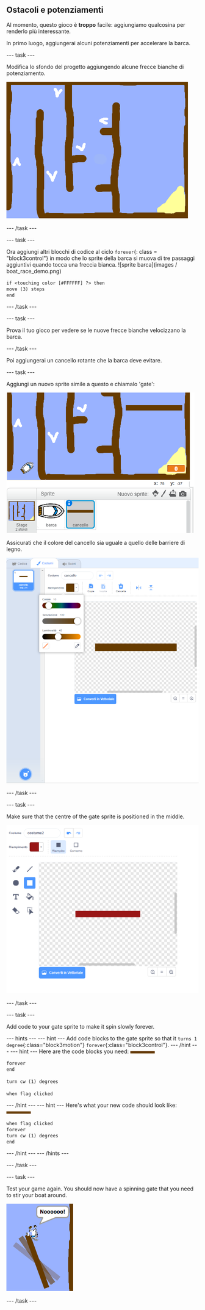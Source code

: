 ## Ostacoli e potenziamenti

Al momento, questo gioco è **troppo** facile: aggiungiamo qualcosina per renderlo più interessante.

In primo luogo, aggiungerai alcuni potenziamenti per accelerare la barca.

\--- task \---

Modifica lo sfondo del progetto aggiungendo alcune frecce bianche di potenziamento.

![schermata](images/boat-boost.png)

\--- /task \---

\--- task \---

Ora aggiungi altri blocchi di codice al ciclo `forever`{: class = "block3control"} in modo che lo sprite della barca si muova di tre passaggi aggiuntivi quando tocca una freccia bianca. ![sprite barca](images / boat_race_demo.png)

```blocks3
if <touching color [#FFFFFF] ?> then
move (3) steps
end
```

\--- /task \---

\--- task \---

Prova il tuo gioco per vedere se le nuove frecce bianche velocizzano la barca.

\--- /task \---

Poi aggiungerai un cancello rotante che la barca deve evitare.

\--- task \---

Aggiungi un nuovo sprite simile a questo e chiamalo 'gate':

![schermata](images/boat-gate.png)

Assicurati che il colore del cancello sia uguale a quello delle barriere di legno.

![screenshot](images/brown-hsv.png)

\--- /task \---

\--- task \---

Make sure that the centre of the gate sprite is positioned in the middle.

![screenshot](images/boat-center.png)

\--- /task \---

\--- task \---

Add code to your gate sprite to make it spin slowly forever.

\--- hints \--- \--- hint \--- Add code blocks to the gate sprite so that it `turns 1 degree`{:class="block3motion"} `forever`{:class="block3control"}. \--- /hint \--- \--- hint \--- Here are the code blocks you need: ![cancello](images/gate.png)

```blocks3
forever
end

turn cw (1) degrees

when flag clicked
```

\--- /hint \--- \--- hint \--- Here's what your new code should look like: ![gate](images/gate.png)

```blocks3
when flag clicked
forever
turn cw (1) degrees
end
```

\--- /hint \--- \--- /hints \---

\--- /task \---

\--- task \---

Test your game again. You should now have a spinning gate that you need to stir your boat around.

![screenshot](images/boat-gate-test.png)

\--- /task \---
